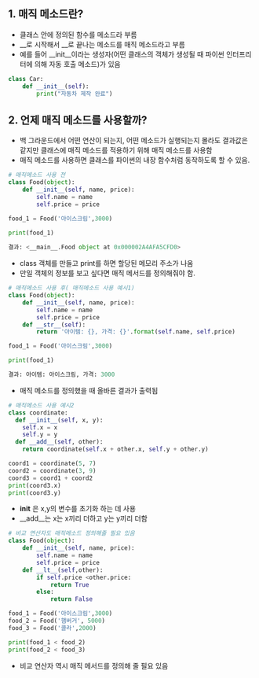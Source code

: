 ## 1. 매직 메소드란?

- 클래스 안에 정의된 함수를 메소드라 부름
- __로 시작해서 __로 끝나는 메소드를 매직 메소드라고 부름
- 예를 들어 __init__이라는 생성자(어떤 클래스의 객체가 생성될 때 파이썬 인터프리터에 의해 자동 호출 메소드)가 있음
```python
class Car:
    def __init__(self):
        print("자동차 제작 완료")
```

## 2. 언제 매직 메소드를 사용할까?
- 백 그라운드에서 어떤 연산이 되는지, 어떤 메소드가 실행되는지 몰라도 결과값은 같지만
  클래스에 매직 메소드를 적용하기 위해 매직 메소드를 사용함
- 매직 메소드를 사용하면 클래스를 파이썬의 내장 함수처럼 동작하도록 할 수 있음.

```python
# 매직메소드 사용 전
class Food(object):
    def __init__(self, name, price):
        self.name = name
        self.price = price

food_1 = Food('아이스크림',3000)

print(food_1)
  
결과: <__main__.Food object at 0x000002A4AFA5CFD0>
```
- class 객체를 만들고 print를 하면 할당된 메모리 주소가 나옴
- 만일 객체의 정보를 보고 싶다면 매직 메서드를 정의해줘야 함.
```python
# 매직메소드 사용 후( 매직메소드 사용 예시1)
class Food(object):
    def __init__(self, name, price):
        self.name = name
        self.price = price
    def __str__(self):
        return '아이템: {}, 가격: {}'.format(self.name, self.price)

food_1 = Food('아이스크림',3000)

print(food_1)

결과: 아이템: 아이스크림, 가격: 3000
```
- 매직 메소드를 정의했을 때 올바른 결과가 출력됨

```python
# 매직메소드 사용 예시2
class coordinate:
  def __init__(self, x, y):
    self.x = x
    self.y = y
  def __add__(self, other):
    return coordinate(self.x + other.x, self.y + other.y)

coord1 = coordinate(5, 7)
coord2 = coordinate(3, 9)
coord3 = coord1 + coord2
print(coord3.x)
print(coord3.y)
```
- __init__ 은 x,y의 변수를 초기화 하는 데 사용
- __add__는 x는 x끼리 더하고 y는 y끼리 더함

```python
# 비교 연산자도 매직메소드 정의해줄 필요 있음
class Food(object):
    def __init__(self, name, price):
        self.name = name
        self.price = price
    def __lt__(self,other):
        if self.price <other.price:
            return True
        else:
            return False

food_1 = Food('아이스크림',3000)
food_2 = Food('햄버거', 5000)
food_3 = Food('콜라',2000)

print(food_1 < food_2)
print(food_2 < food_3)
```
- 비교 연산자 역시 매직 메서드를 정의해 줄 필요 있음